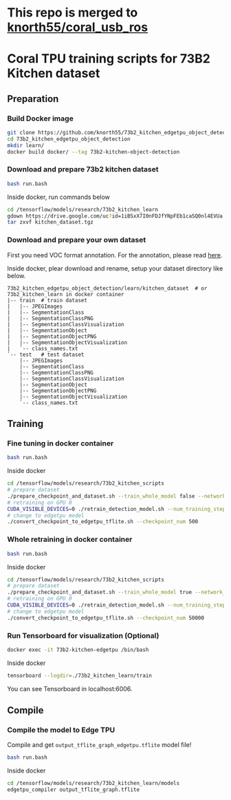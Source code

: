 # This repo is merged to [knorth55/coral_usb_ros](https://github.com/knorth55/coral_usb_ros/tree/master/training/labelme_voc)

# Coral TPU training scripts for 73B2 Kitchen dataset

## Preparation

### Build Docker image

```bash
git clone https://github.com/knorth55/73b2_kitchen_edgetpu_object_detection.git
cd 73b2_kitchen_edgetpu_object_detection
mkdir learn/
docker build docker/ --tag 73b2-kitchen-object-detection
```

### Download and prepare 73b2 kitchen dataset

```bash
bash run.bash
```

Inside docker, run commands below

```bash
cd /tensorflow/models/research/73b2_kitchen_learn
gdown https://drive.google.com/uc?id=1iBSxX7I0nFDJfYNpFEb1caSQ0nl4EVUa
tar zxvf kitchen_dataset.tgz
```

### Download and prepare your own dataset

First you need VOC format annotation.
For the annotation, please read [here](https://jsk-docs.readthedocs.io/projects/jsk_recognition/en/latest/deep_learning_with_image_dataset/annotate_images_with_labelme.html).

Inside docker, plear download and rename, setup your dataset directory like below.

```
73b2_kitchen_edgetpu_object_detection/learn/kitchen_dataset  # or 73b2_kitchen_learn in docker container
|-- train  # train dataset
|   |-- JPEGImages
|   |-- SegmentationClass
|   |-- SegmentationClassPNG
|   |-- SegmentationClassVisualization
|   |-- SegmentationObject
|   |-- SegmentationObjectPNG
|   |-- SegmentationObjectVisualization
|   `-- class_names.txt
`-- test   # test dataset
    |-- JPEGImages
    |-- SegmentationClass
    |-- SegmentationClassPNG
    |-- SegmentationClassVisualization
    |-- SegmentationObject
    |-- SegmentationObjectPNG
    |-- SegmentationObjectVisualization
    `-- class_names.txt
```

## Training

### Fine tuning in docker container

```bash
bash run.bash
```

Inside docker

```bash
cd /tensorflow/models/research/73b2_kitchen_scripts
# prepare dataset
./prepare_checkpoint_and_dataset.sh --train_whole_model false --network_type mobilenet_v2_ssd
# retraining on GPU 0
CUDA_VISIBLE_DEVICES=0 ./retrain_detection_model.sh --num_training_steps 500 --num_eval_steps 100 
# change to edgetpu model
./convert_checkpoint_to_edgetpu_tflite.sh --checkpoint_num 500
```

### Whole retraining in docker container

```bash
bash run.bash
```

Inside docker

```bash
cd /tensorflow/models/research/73b2_kitchen_scripts
# prepare dataset
./prepare_checkpoint_and_dataset.sh --train_whole_model true --network_type mobilenet_v2_ssd
# retraining on GPU 0
CUDA_VISIBLE_DEVICES=0 ./retrain_detection_model.sh --num_training_steps 50000 --num_eval_steps 2000 
# change to edgetpu model
./convert_checkpoint_to_edgetpu_tflite.sh --checkpoint_num 50000
```

### Run Tensorboard for visualization (Optional)

```bash
docker exec -it 73b2-kitchen-edgetpu /bin/bash
```

Inside docker

```bash
tensorboard --logdir=./73b2_kitchen_learn/train
```

You can see Tensorboard in localhost:6006.

## Compile

### Compile the model to Edge TPU

Compile and get `output_tflite_graph_edgetpu.tflite` model file!

```bash
bash run.bash
```

Inside docker

```bash
cd /tensorflow/models/research/73b2_kitchen_learn/models
edgetpu_compiler output_tflite_graph.tflite
```
